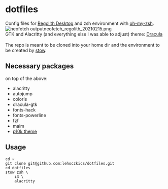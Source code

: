 # dotfiles
Config files for [Regolith Desktop](https://regolith-linux.org/) and zsh environment with [oh-my-zsh](https://ohmyz.sh/).<br>
![neofetch output](img/)neofetch_regolith_20210215.png<br>
GTK and Alacritty (and everything else I was able to adjust) theme: [Dracula](https://draculatheme.com/)<br>
<br>
The repo is meant to be cloned into your home dir and the environment to be created by [stow](https://www.gnu.org/software/stow/).<br>
## Necessary packages 
on top of the above:<br>
- alacritty
- autojump
- colorls
- dracula-gtk
- fonts-hack
- fonts-powerline
- fzf
- maim
- [p10k theme](https://github.com/romkatv/powerlevel10k#oh-my-zsh)


## Usage
```
cd ~
git clone git@github.com:lehoczkics/dotfiles.git
cd dotfiles
stow zsh \
	i3 \
	alacritty
```

